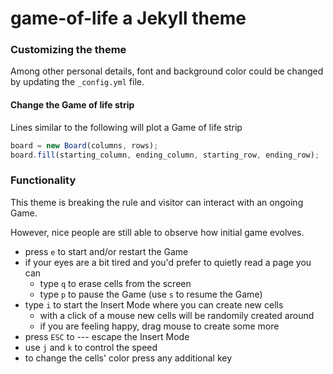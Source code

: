 # game-of-life a Jekyll theme

### Customizing the theme

Among other personal details, font and background color could be changed
by updating the `_config.yml` file.

#### Change the Game of life strip

Lines similar to the following will plot a Game of life strip

```js
board = new Board(columns, rows);
board.fill(starting_column, ending_column, starting_row, ending_row);
```

### Functionality

This theme is breaking the rule
and visitor can interact with an ongoing Game.

However, nice people are still able to observe how initial
game evolves.

- press `e` to start and/or restart the Game
- if your eyes are a bit tired and you'd prefer to quietly read a page you can
  - type `q` to erase cells from the screen
  - type `p` to pause the Game (use `s` to resume the Game)
- type `i` to start the Insert Mode where you can create new cells
  - with a click of a mouse new cells will be randomily created around
  - if you are feeling happy, drag mouse to create some more
- press `ESC` to --- escape the Insert Mode
- use `j` and `k` to control the speed
- to change the cells' color press any additional key
